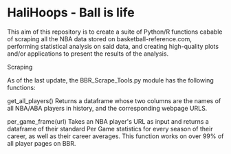 # HaliHoops - Ball is life

This aim of this repository is to create a suite of Python/R functions cabable of scraping all the NBA data stored on basketball-reference.com, performing statistical analysis on said data, and creating high-quality plots and/or applications to present the results of the analysis.

Scraping

As of the last update, the BBR_Scrape_Tools.py module has the following functions:

get_all_players()
Returns a dataframe whose two columns are the names of all NBA/ABA players in history, and the corresponding webpage URLS.

per_game_frame(url)
Takes an NBA player's URL as input and returns a dataframe of their standard Per Game statistics for every season of their career, as well as their career averages. This function works on over 99% of all player pages on BBR.
